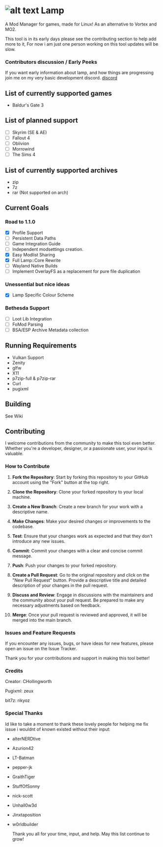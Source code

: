 
# ![alt text](https://cdn.discordapp.com/attachments/1160692058017763581/1160692177781919794/LMP-64.png?ex=653595d3&is=652320d3&hm=4febcb9e9ed7f1f31f949a3db68e4b465b23922d44f891e78a788b49bd4cb093&) Lamp 
A Mod Manager for games, made for Linux! As an alternative to Vortex and MO2.

This tool is in its early days please see the contributing section to help add more to it, 
For now i am just one person working on this tool updates will be slow.

### Contributors discussion / Early Peeks
If you want early information about lamp, and how things are progressing join me on my very basic development discord.
[discord](https://discord.gg/5macMedevy)

## List of currently supported games
- Baldur's Gate 3

## List of planned support
- [ ] Skyrim (SE & AE)
- [ ] Fallout 4
- [ ] Oblivion
- [ ] Morrowind
- [ ] The Sims 4

## List of currently supported archives
- zip
- 7z
- rar (Not supported on arch)

## Current Goals

### Road to 1.1.0
- [X] Profile Support
- [ ] Persistent Data Paths
- [ ] Game Integration Guide
- [ ] Independent modsettings creation.
- [X] Easy Modlist Sharing
- [X] Full Lamp::Core Rewrite
- [ ] Wayland Native Builds
- [ ] Implement OverlayFS as a replacement for pure file duplication
      
### Unessential but nice ideas
- [X] Lamp Specific Colour Scheme

### Bethesda Support
- [ ] Loot Lib Integration
- [ ] FoMod Parsing
- [ ] BSA/ESP Archive Metadata collection

## Running Requirements
- Vulkan Support
- Zenity
- glfw
- X11
- p7zip-full & p7zip-rar
- Curl
- pugixml

## Building
See Wiki


## Contributing

I welcome contributions from the community to make this tool even better. Whether you're a developer, designer, or a passionate user, your input is valuable.

### How to Contribute

1. **Fork the Repository**: Start by forking this repository to your GitHub account using the "Fork" button at the top right.

2. **Clone the Repository**: Clone your forked repository to your local machine.

3. **Create a New Branch**: Create a new branch for your work with a descriptive name.

4. **Make Changes**: Make your desired changes or improvements to the codebase.

5. **Test**: Ensure that your changes work as expected and that they don't introduce any new issues.

6. **Commit**: Commit your changes with a clear and concise commit message.

7. **Push**: Push your changes to your forked repository.

8. **Create a Pull Request**: Go to the original repository and click on the "New Pull Request" button. Provide a descriptive title and detailed description of your changes in the pull request.

9. **Discuss and Review**: Engage in discussions with the maintainers and the community about your pull request. Be prepared to make any necessary adjustments based on feedback.

10. **Merge**: Once your pull request is reviewed and approved, it will be merged into the main branch.

### Issues and Feature Requests

If you encounter any issues, bugs, or have ideas for new features, please open an issue on the Issue Tracker.

Thank you for your contributions and support in making this tool better!

### Credits
Creator: CHollingworth 

Pugixml: zeux

bit7z: rikyoz

### Special Thanks
Id like to take a moment to thank these lovely people for helping me fix issue i wouldnt of known existed without their input:
- alterNERDtive
- Azurion42
- LT-Batman
- pepper-jk
- GraithTiger
- StuffOfSonny
- nick-scott
- Unhall0w3d
- Jinxtaposition
- w0rldbuilder

  Thank you all for your time, input, and help. May this list continue to grow! 
